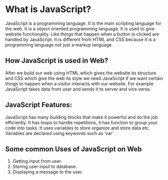 # What is JavaScript?
JavaScript is a programming language. It is the main scripting language for the web. It is a object oriented programming language. It is used to give website functionality. Like things that happen when a button is clicked are handled by JavaScript. It is different from HTML and CSS because it is a programming language not just a markup language. 
## How JavaScript is used in Web?
After we build our web using HTML which gives the website its structure and CSS which give the web its style we need JavaScript if we want certain things to happen when a visitor interacts with our website. For example JavaScript takes data from user and sends it to server and vice versa.
## JavaScript Features:
JavaScript has many building blocks that make it powerful and do the job efficiently. It has loops to handle repetitions, it has function to group your code into tasks. It uses variables to store organize and store data etc. Variables are declared using keywords such as ‘var’ .

## Some common Uses of JavaScript on Web
1.	Getting input from user.
2.	Storing user input to database.
3.	Displaying a message to the user.
